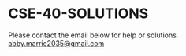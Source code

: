 # CSE-40-SOLUTIONS

Please contact the email below for help or solutions.
abby.marrie2035@gmail.com
